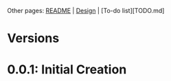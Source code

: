 Other pages:  [README](README.md) | [Design](DESIGN.md) | [To-do list][TODO.md]

# Versions

# 0.0.1: Initial Creation